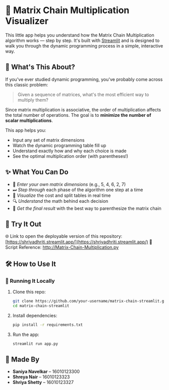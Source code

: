 # 🧮 Matrix Chain Multiplication Visualizer

This little app helps you understand how the Matrix Chain Multiplication algorithm works — step by step. It's built with [Streamlit](https://streamlit.io/) and is designed to walk you through the dynamic programming process in a simple, interactive way.

## 🤔 What's This About?

If you've ever studied dynamic programming, you've probably come across this classic problem:

> Given a sequence of matrices, what's the most efficient way to multiply them?

Since matrix multiplication is associative, the order of multiplication affects the total number of operations. The goal is to **minimize the number of scalar multiplications**.

This app helps you:
- Input any set of matrix dimensions
- Watch the dynamic programming table fill up
- Understand exactly how and why each choice is made
- See the optimal multiplication order (with parentheses!)

## ✨ What You Can Do

- 📝 *Enter your own matrix dimensions* (e.g., 5, 4, 6, 2, 7)
- ⏭ *Step through* each phase of the algorithm one step at a time
- 👀 *Visualize* the cost and split tables in real time
- 🔍 *Understand* the math behind each decision
- 🧾 *Get the final result* with the best way to parenthesize the matrix chain

## 🚀 Try It Out
🌐 Link to open the deployable version of this repository: [https://shriyadhriti.streamlit.app/](https://shriyadhriti.streamlit.app/)
🧠 Script Reference: http://Matrix-Chain-Multiplication.py

## 🛠 How to Use It

### 🔧 Running It Locally
1. Clone this repo:
   ```bash
   git clone https://github.com/your-username/matrix-chain-streamlit.git
   cd matrix-chain-streamlit
   ```

2. Install dependencies:
   ```bash
   pip install -r requirements.txt
   ```

3. Run the app:
   ```bash
   streamlit run app.py
   ```
   
## 👥 Made By

- **Saniya Navelkar** – 16010123300  
- **Shreya Nair** – 16010123323  
- **Shriya Shetty** – 16010123327

